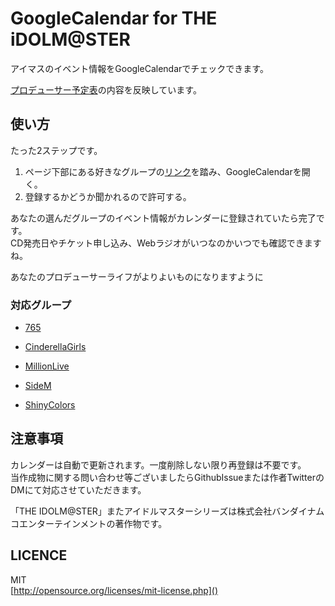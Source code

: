 # GoogleCalendar for THE iDOLM@STER
アイマスのイベント情報をGoogleCalendarでチェックできます。

[プロデューサー予定表](https://idolmaster.jp/schedule/)の内容を反映しています。

使い方
----------
たった2ステップです。
1. ページ下部にある好きなグループの[リンク](/#対応グループ)を踏み、GoogleCalendarを開く。
1. 登録するかどうか聞かれるので許可する。
   
あなたの選んだグループのイベント情報がカレンダーに登録されていたら完了です。  
CD発売日やチケット申し込み、Webラジオがいつなのかいつでも確認できますね。  

あなたのプロデューサーライフがよりよいものになりますように

### 対応グループ

- [765](https://calendar.google.com/calendar?cid=Mjh2b3AxNTd0cTAxdG1zMHY4M2o2MXRtaGtAZ3JvdXAuY2FsZW5kYXIuZ29vZ2xlLmNvbQ)   

- [CinderellaGirls](https://calendar.google.com/calendar?cid=dWlqaXB2bnB2c2o5cXY4bmMzNWtvNGZ0bzhAZ3JvdXAuY2FsZW5kYXIuZ29vZ2xlLmNvbQ)   

- [MillionLive](https://calendar.google.com/calendar?cid=OTVrZzZwNTk4bHFnODU3cmV0YXQzMXMyZGtAZ3JvdXAuY2FsZW5kYXIuZ29vZ2xlLmNvbQ)   

- [SideM](https://calendar.google.com/calendar?cid=OTRrNjQwOTVuMGx1OTdlYjI3dmJxYXY4djBAZ3JvdXAuY2FsZW5kYXIuZ29vZ2xlLmNvbQ)   

- [ShinyColors](https://calendar.google.com/calendar?cid=NDBqMXE1OXZpMzN0NWU0cHRtbmJxNHFobDBAZ3JvdXAuY2FsZW5kYXIuZ29vZ2xlLmNvbQ)   



注意事項
-----------
カレンダーは自動で更新されます。一度削除しない限り再登録は不要です。   
当作成物に関する問い合わせ等ございましたらGithubIssueまたは作者TwitterのDMにて対応させていただきます。   

「THE IDOLM@STER」またアイドルマスターシリーズは株式会社バンダイナムコエンターテインメントの著作物です。


LICENCE
----------------
MIT   
[http://opensource.org/licenses/mit-license.php]()